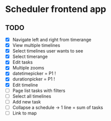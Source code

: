 # Scheduler frontend app

## TODO
- [x] Navigate left and right from timerange
- [x] View multiple timelines
- [x] Select timelines user wants to see
- [x] Select timerange
- [x] Edit tasks
- [x] Multiple zooms
- [x] datetimepicker = P1 !
- [x] durationpicker = P1 !
- [x] Edit timeline
- [ ] Page list tasks with filters
- [ ] Select all timelines
- [ ] Add new task
- [ ] Collapse a schedule -> 1 line = sum of tasks
- [ ] Link to map

